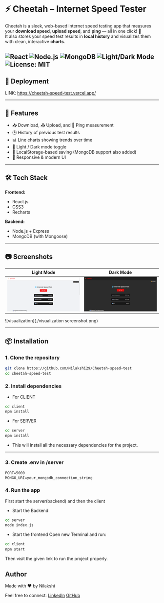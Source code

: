 # ⚡ Cheetah – Internet Speed Tester

Cheetah is a sleek, web-based internet speed testing app that measures your **download speed**, **upload speed**, and **ping** — all in one click! 🐆  
It also stores your speed test results in **local history** and visualizes them with clean, interactive **charts**.

![React](https://img.shields.io/badge/React-18-blue)
![Node.js](https://img.shields.io/badge/Node.js-18.x-green)
![MongoDB](https://img.shields.io/badge/MongoDB-Atlas-green)
![Light/Dark Mode](https://img.shields.io/badge/Theme-Light%20%2F%20Dark-blueviolet)
![License: MIT](https://img.shields.io/badge/License-MIT-yellow.svg)
---

## 🔗 Deployment
LINK: https://cheetah-speed-test.vercel.app/

---
## 🚀 Features

- 📥 Download, 📤 Upload, and 📶 Ping measurement
- 🕒 History of previous test results
- 📊 Line charts showing trends over time
- 🌙 Light / Dark mode toggle
- 💾 LocalStorage-based saving (MongoDB support also added)
- 🎨 Responsive & modern UI

---

## 🛠️ Tech Stack

**Frontend:**
- React.js
- CSS3
- Recharts 

**Backend:**
- Node.js + Express
- MongoDB (with Mongoose)

---

## 📷 Screenshots

| Light Mode | Dark Mode |
|------------|-----------|
| ![light](client/screenshots/light_mode.png) | ![dark](client/screenshots/dark_mode.png) |

![visualization](./visualization screenshot.png) 

---

## 📦 Installation

### 1. Clone the repository
```bash
git clone https://github.com/Nilakshi29/Cheetah-speed-test
cd cheetah-speed-test
```

### 2. Install dependencies

- For CLIENT
```bash
cd client
npm install
```

- For SERVER

```bash
cd server
npm install
```

- This will install all the necessary dependencies for the project.

---

### 3. Create .env in /server

```env
PORT=5000
MONGO_URI=your_mongodb_connection_string
```

### 4. Run the app

First start the server(backend) and then the client

- Start the Backend

```bash
cd server
node index.js
```

- Start the frontend 
Open new Terminal and run: 

```bash
cd client
npm start
```
Then visit the given link to run the project properly.

## Author

Made with ❤️ by Nilakshi 

Feel free to connect: 
[LinkedIn](https://www.linkedin.com/in/nilakshi-shree)
[GitHub](https://github.com/Nilakshi29)



